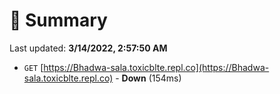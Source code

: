 # 📖 Summary
Last updated: **3/14/2022, 2:57:50 AM**

- `GET` [https://Bhadwa-sala.toxicblte.repl.co](https://Bhadwa-sala.toxicblte.repl.co) - **Down** (154ms)
